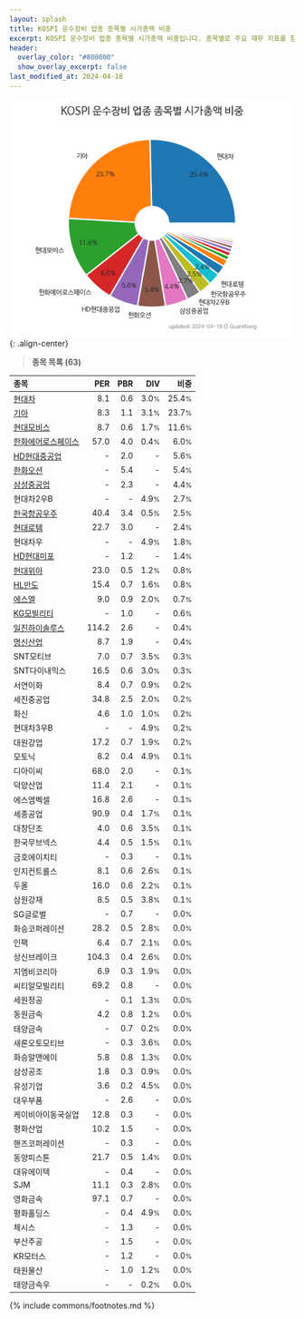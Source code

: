 ```yaml
---
layout: splash
title: KOSPI 운수장비 업종 종목별 시가총액 비중
excerpt: KOSPI 운수장비 업종 종목별 시가총액 비중입니다. 종목별로 주요 재무 지표를 함께 표시합니다.
header:
  overlay_color: "#800000"
  show_overlay_excerpt: false
last_modified_at: 2024-04-18
---
```



![KOSPI 운수장비 업종 종목별 시가총액 비중](/stats/sector/images/kospi_업종_운수장비_종목.png){: .align-center}


> **종목 목록 (63)**<a id="list"></a>

| **종목** | **PER** | **PBR** | **DIV** | **비중** |
| :------- | ------: | ------: | ------: | -------: |
| [현대차](/005380/) | 8.1 | 0.6 | 3.0<small>%</small> | 25.4<small>%</small> |
| [기아](/000270/) | 8.3 | 1.1 | 3.1<small>%</small> | 23.7<small>%</small> |
| [현대모비스](/012330/) | 8.7 | 0.6 | 1.7<small>%</small> | 11.6<small>%</small> |
| [한화에어로스페이스](/012450/) | 57.0 | 4.0 | 0.4<small>%</small> | 6.0<small>%</small> |
| [HD현대중공업](/329180/) | - | 2.0 | - | 5.6<small>%</small> |
| [한화오션](/042660/) | - | 5.4 | - | 5.4<small>%</small> |
| [삼성중공업](/010140/) | - | 2.3 | - | 4.4<small>%</small> |
| 현대차2우B | - | - | 4.9<small>%</small> | 2.7<small>%</small> |
| [한국항공우주](/047810/) | 40.4 | 3.4 | 0.5<small>%</small> | 2.5<small>%</small> |
| [현대로템](/064350/) | 22.7 | 3.0 | - | 2.4<small>%</small> |
| 현대차우 | - | - | 4.9<small>%</small> | 1.8<small>%</small> |
| [HD현대미포](/010620/) | - | 1.2 | - | 1.4<small>%</small> |
| [현대위아](/011210/) | 23.0 | 0.5 | 1.2<small>%</small> | 0.8<small>%</small> |
| [HL만도](/204320/) | 15.4 | 0.7 | 1.6<small>%</small> | 0.8<small>%</small> |
| [에스엘](/005850/) | 9.0 | 0.9 | 2.0<small>%</small> | 0.7<small>%</small> |
| [KG모빌리티](/003620/) | - | 1.0 | - | 0.6<small>%</small> |
| [일진하이솔루스](/271940/) | 114.2 | 2.6 | - | 0.4<small>%</small> |
| [명신산업](/009900/) | 8.7 | 1.9 | - | 0.4<small>%</small> |
| SNT모티브 | 7.0 | 0.7 | 3.5<small>%</small> | 0.3<small>%</small> |
| SNT다이내믹스 | 16.5 | 0.6 | 3.0<small>%</small> | 0.3<small>%</small> |
| 서연이화 | 8.4 | 0.7 | 0.9<small>%</small> | 0.2<small>%</small> |
| 세진중공업 | 34.8 | 2.5 | 2.0<small>%</small> | 0.2<small>%</small> |
| 화신 | 4.6 | 1.0 | 1.0<small>%</small> | 0.2<small>%</small> |
| 현대차3우B | - | - | 4.9<small>%</small> | 0.2<small>%</small> |
| 대원강업 | 17.2 | 0.7 | 1.9<small>%</small> | 0.2<small>%</small> |
| 모토닉 | 8.2 | 0.4 | 4.9<small>%</small> | 0.1<small>%</small> |
| 디아이씨 | 68.0 | 2.0 | - | 0.1<small>%</small> |
| 덕양산업 | 11.4 | 2.1 | - | 0.1<small>%</small> |
| 에스엠벡셀 | 16.8 | 2.6 | - | 0.1<small>%</small> |
| 세종공업 | 90.9 | 0.4 | 1.7<small>%</small> | 0.1<small>%</small> |
| 대창단조 | 4.0 | 0.6 | 3.5<small>%</small> | 0.1<small>%</small> |
| 한국무브넥스 | 4.4 | 0.5 | 1.5<small>%</small> | 0.1<small>%</small> |
| 금호에이치티 | - | 0.3 | - | 0.1<small>%</small> |
| 인지컨트롤스 | 8.1 | 0.6 | 2.6<small>%</small> | 0.1<small>%</small> |
| 두올 | 16.0 | 0.6 | 2.2<small>%</small> | 0.1<small>%</small> |
| 삼원강재 | 8.5 | 0.5 | 3.8<small>%</small> | 0.1<small>%</small> |
| SG글로벌 | - | 0.7 | - | 0.0<small>%</small> |
| 화승코퍼레이션 | 28.2 | 0.5 | 2.8<small>%</small> | 0.0<small>%</small> |
| 인팩 | 6.4 | 0.7 | 2.1<small>%</small> | 0.0<small>%</small> |
| 상신브레이크 | 104.3 | 0.4 | 2.6<small>%</small> | 0.0<small>%</small> |
| 지엠비코리아 | 6.9 | 0.3 | 1.9<small>%</small> | 0.0<small>%</small> |
| 씨티알모빌리티 | 69.2 | 0.8 | - | 0.0<small>%</small> |
| 세원정공 | - | 0.1 | 1.3<small>%</small> | 0.0<small>%</small> |
| 동원금속 | 4.2 | 0.8 | 1.2<small>%</small> | 0.0<small>%</small> |
| 태양금속 | - | 0.7 | 0.2<small>%</small> | 0.0<small>%</small> |
| 새론오토모티브 | - | 0.3 | 3.6<small>%</small> | 0.0<small>%</small> |
| 화승알앤에이 | 5.8 | 0.8 | 1.3<small>%</small> | 0.0<small>%</small> |
| 삼성공조 | 1.8 | 0.3 | 0.9<small>%</small> | 0.0<small>%</small> |
| 유성기업 | 3.6 | 0.2 | 4.5<small>%</small> | 0.0<small>%</small> |
| 대우부품 | - | 2.6 | - | 0.0<small>%</small> |
| 케이비아이동국실업 | 12.8 | 0.3 | - | 0.0<small>%</small> |
| 평화산업 | 10.2 | 1.5 | - | 0.0<small>%</small> |
| 핸즈코퍼레이션 | - | 0.3 | - | 0.0<small>%</small> |
| 동양피스톤 | 21.7 | 0.5 | 1.4<small>%</small> | 0.0<small>%</small> |
| 대유에이텍 | - | 0.4 | - | 0.0<small>%</small> |
| SJM | 11.1 | 0.3 | 2.8<small>%</small> | 0.0<small>%</small> |
| 영화금속 | 97.1 | 0.7 | - | 0.0<small>%</small> |
| 평화홀딩스 | - | 0.4 | 4.9<small>%</small> | 0.0<small>%</small> |
| 체시스 | - | 1.3 | - | 0.0<small>%</small> |
| 부산주공 | - | 1.5 | - | 0.0<small>%</small> |
| KR모터스 | - | 1.2 | - | 0.0<small>%</small> |
| 태원물산 | - | 1.0 | 1.2<small>%</small> | 0.0<small>%</small> |
| 태양금속우 | - | - | 0.2<small>%</small> | 0.0<small>%</small> |

{% include commons/footnotes.md %}